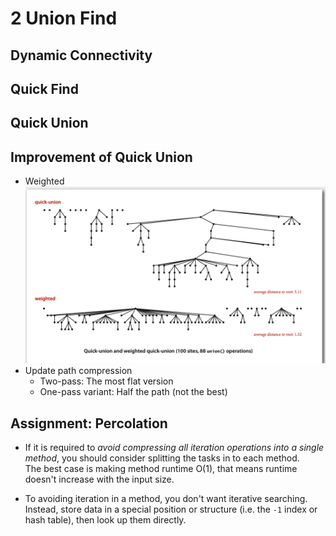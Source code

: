 # 2 Union Find

## Dynamic Connectivity

## Quick Find

## Quick Union

## Improvement of Quick Union

- Weighted  
![alt text](image.png)
- Update path compression
    - Two-pass: The most flat version
    - One-pass variant: Half the path (not the best)

## Assignment: Percolation

- If it is required to *avoid compressing all iteration operations into a single method*,
you should consider splitting the tasks in to each method.  
The best case is making method runtime O(1), that means runtime doesn't increase with the input size.

- To avoiding iteration in a method, you don't want iterative searching.  
Instead, store data in a special position or structure (i.e. the `-1` index or hash table), then look up them directly.






